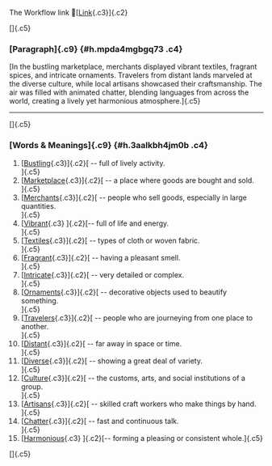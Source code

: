 The Workflow link
👏[[Link](https://www.google.com/url?q=http://www.google.com&sa=D&source=editors&ust=1757734563375333&usg=AOvVaw0xZDmH7LCQcLMETk8y9Qwd){.c3}]{.c2}

[]{.c5}

### [Paragraph]{.c9} {#h.mpda4mgbgq73 .c4}

[In the bustling marketplace, merchants displayed vibrant textiles,
fragrant spices, and intricate ornaments. Travelers from distant lands
marveled at the diverse culture, while local artisans showcased their
craftsmanship. The air was filled with animated chatter, blending
languages from across the world, creating a lively yet harmonious
atmosphere.]{.c5}

------------------------------------------------------------------------

[]{.c5}

### [Words & Meanings]{.c9} {#h.3aalkbh4jm0b .c4}

1.  [[Bustling](https://www.google.com/url?q=http://www.google.com&sa=D&source=editors&ust=1757734563376187&usg=AOvVaw2FNOyzaXi66QsJbc1So5Dz){.c3}]{.c2}[ --
    full of lively activity.\
    ]{.c5}
2.  [[Marketplace](https://www.google.com/url?q=http://www.google.com&sa=D&source=editors&ust=1757734563376443&usg=AOvVaw1N42qYRIdBFL1AK9Lt3ykH){.c3}]{.c2}[ --
    a place where goods are bought and sold.\
    ]{.c5}
3.  [[Merchants](https://www.google.com/url?q=http://www.google.com&sa=D&source=editors&ust=1757734563376697&usg=AOvVaw29wb5V1JtcIoKWRle3RJp-){.c3}]{.c2}[ --
    people who sell goods, especially in large quantities.\
    ]{.c5}
4.  [[Vibrant](https://www.google.com/url?q=http://www.google.com&sa=D&source=editors&ust=1757734563376907&usg=AOvVaw13XSxfN1jqGsHyySJ3-MRD){.c3}
    ]{.c2}[-- full of life and energy.\
    ]{.c5}
5.  [[Textiles](https://www.google.com/url?q=http://www.google.com&sa=D&source=editors&ust=1757734563377038&usg=AOvVaw38XRBIVLcOYLqSlwGgQ1MP){.c3}]{.c2}[ --
    types of cloth or woven fabric.\
    ]{.c5}
6.  [[Fragrant](https://www.google.com/url?q=http://www.google.com&sa=D&source=editors&ust=1757734563377166&usg=AOvVaw3SFn9Aco3jexiPmYaOgUM1){.c3}]{.c2}[ --
    having a pleasant smell.\
    ]{.c5}
7.  [[Intricate](https://www.google.com/url?q=http://www.google.com&sa=D&source=editors&ust=1757734563377287&usg=AOvVaw3MZ2qFrPP4X1vFmNF_CLMa){.c3}]{.c2}[ --
    very detailed or complex.\
    ]{.c5}
8.  [[Ornaments](https://www.google.com/url?q=http://www.google.com&sa=D&source=editors&ust=1757734563377408&usg=AOvVaw3hW-cj7-5mP-izsz1QVZwe){.c3}]{.c2}[ --
    decorative objects used to beautify something.\
    ]{.c5}
9.  [[Travelers](https://www.google.com/url?q=http://www.google.com&sa=D&source=editors&ust=1757734563377547&usg=AOvVaw1XOIGdjJ7lFG21aeGVZF0n){.c3}]{.c2}[ --
    people who are journeying from one place to another.\
    ]{.c5}
10. [[Distant](https://www.google.com/url?q=http://www.google.com&sa=D&source=editors&ust=1757734563377752&usg=AOvVaw30bswSeEzArO8NZs06AUHy){.c3}]{.c2}[ --
    far away in space or time.\
    ]{.c5}
11. [[Diverse](https://www.google.com/url?q=http://www.google.com&sa=D&source=editors&ust=1757734563377925&usg=AOvVaw2-umDdNbiLBIC-51Si8nRU){.c3}]{.c2}[ --
    showing a great deal of variety.\
    ]{.c5}
12. [[Culture](https://www.google.com/url?q=http://www.google.com&sa=D&source=editors&ust=1757734563378097&usg=AOvVaw3FtRkfZTbERScfgAJU7t5L){.c3}]{.c2}[ --
    the customs, arts, and social institutions of a group.\
    ]{.c5}
13. [[Artisans](https://www.google.com/url?q=http://www.google.com&sa=D&source=editors&ust=1757734563378281&usg=AOvVaw2HYU7D_EiiF-9QxE-Z8WvV){.c3}]{.c2}[ --
    skilled craft workers who make things by hand.\
    ]{.c5}
14. [[Chatter](https://www.google.com/url?q=http://www.google.com&sa=D&source=editors&ust=1757734563378441&usg=AOvVaw0GUsOnZudzVuPVEpyWr3GU){.c3}]{.c2}[ --
    fast and continuous talk.\
    ]{.c5}
15. [[Harmonious](https://www.google.com/url?q=http://www.google.com&sa=D&source=editors&ust=1757734563378576&usg=AOvVaw20rE3CiaJeON07k0LKpq0k){.c3}
    ]{.c2}[-- forming a pleasing or consistent whole.]{.c5}

[]{.c5}
